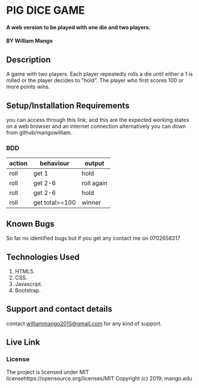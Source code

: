 # PIG DICE GAME
#### A web version to be played with one die and two players.
#### BY William Mango
## Description
A game with two players. Each player repeatedly rolls a die until either a 1 is rolled or the player decides to "hold". The player who first scores 100 or more points wins.
## Setup/Installation Requirements
you can access through this link;
and this are the expected working states on a web browser and an internet connection
alternatively you can down from github/mangowilliam.
### BDD
|action|behaviour|output|
|----------------------------|---------------------|---------------|
|roll	                       |get 1                |hold           |
| roll                       |    get 2-6          |roll again     |   
| roll                       |get 2-6              |hold           |
| roll                       |get total>=100       |winner         |
## Known Bugs
So far no identified bugs but if you get any contact me on 0702658317
## Technologies Used
  1. HTML5.
  2. CSS.
  3. Javascript.
  4. Bootstrap.

## Support and contact details
contact williammango2015@gmail.com for any kind of support.
## Live Link

### License
The project is licensed under MIT licensehttps://opensource.org/licenses/MIT
Copyright (c) 2019; mango.edu
